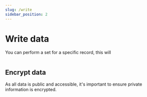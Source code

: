```yaml
---
slug: /write
sidebar_position: 2
---
```


# Write data

You can perform a set for a specific record, this will 

```

```


## Encrypt data

As all data is public and accessible, it's important to ensure private information is encrypted.